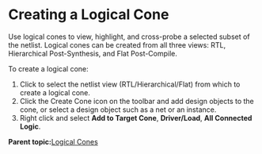 # Creating a Logical Cone

Use logical cones to view, highlight, and cross-probe a selected subset of the netlist. Logical cones can be created from all three views: RTL, Hierarchical Post-Synthesis, and Flat Post-Compile.

To create a logical cone:

1.  Click to select the netlist view \(RTL/Hierarchical/Flat\) from which to create a logical cone.
2.  Click the Create Cone icon on the toolbar and add design objects to the cone, or select a design object such as a net or an instance.
3.  Right click and select **Add to Target Cone**, **Driver/Load**, **All Connected Logic**.

**Parent topic:**[Logical Cones](GUID-E851B51B-C26E-4D51-9567-903C5143B64D.md)

